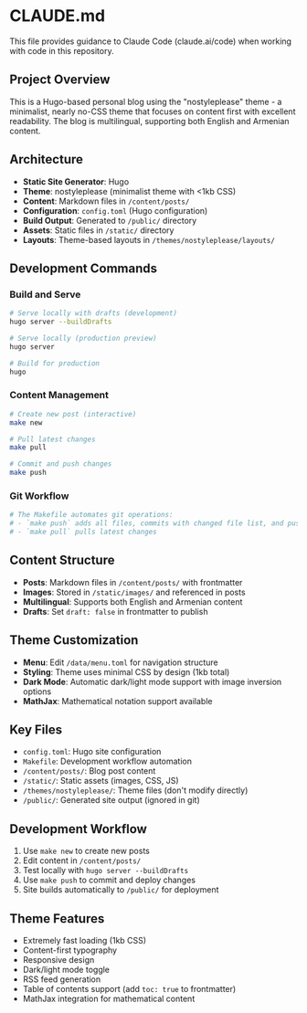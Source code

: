 # CLAUDE.md

This file provides guidance to Claude Code (claude.ai/code) when working with code in this repository.

## Project Overview

This is a Hugo-based personal blog using the "nostyleplease" theme - a minimalist, nearly no-CSS theme that focuses on content first with excellent readability. The blog is multilingual, supporting both English and Armenian content.

## Architecture

- **Static Site Generator**: Hugo
- **Theme**: nostyleplease (minimalist theme with <1kb CSS)
- **Content**: Markdown files in `/content/posts/`
- **Configuration**: `config.toml` (Hugo configuration)
- **Build Output**: Generated to `/public/` directory
- **Assets**: Static files in `/static/` directory
- **Layouts**: Theme-based layouts in `/themes/nostyleplease/layouts/`

## Development Commands

### Build and Serve
```bash
# Serve locally with drafts (development)
hugo server --buildDrafts

# Serve locally (production preview)
hugo server

# Build for production
hugo
```

### Content Management
```bash
# Create new post (interactive)
make new

# Pull latest changes
make pull

# Commit and push changes
make push
```

### Git Workflow
```bash
# The Makefile automates git operations:
# - `make push` adds all files, commits with changed file list, and pushes
# - `make pull` pulls latest changes
```

## Content Structure

- **Posts**: Markdown files in `/content/posts/` with frontmatter
- **Images**: Stored in `/static/images/` and referenced in posts
- **Multilingual**: Supports both English and Armenian content
- **Drafts**: Set `draft: false` in frontmatter to publish

## Theme Customization

- **Menu**: Edit `/data/menu.toml` for navigation structure
- **Styling**: Theme uses minimal CSS by design (1kb total)
- **Dark Mode**: Automatic dark/light mode support with image inversion options
- **MathJax**: Mathematical notation support available

## Key Files

- `config.toml`: Hugo site configuration
- `Makefile`: Development workflow automation
- `/content/posts/`: Blog post content
- `/static/`: Static assets (images, CSS, JS)
- `/themes/nostyleplease/`: Theme files (don't modify directly)
- `/public/`: Generated site output (ignored in git)

## Development Workflow

1. Use `make new` to create new posts
2. Edit content in `/content/posts/`
3. Test locally with `hugo server --buildDrafts`
4. Use `make push` to commit and deploy changes
5. Site builds automatically to `/public/` for deployment

## Theme Features

- Extremely fast loading (1kb CSS)
- Content-first typography
- Responsive design
- Dark/light mode toggle
- RSS feed generation
- Table of contents support (add `toc: true` to frontmatter)
- MathJax integration for mathematical content